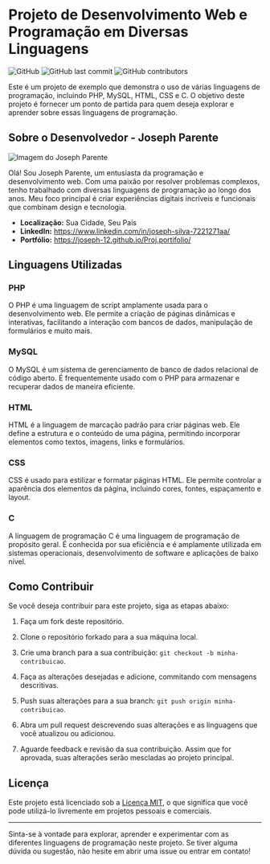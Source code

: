 # Projeto de Desenvolvimento Web e Programação em Diversas Linguagens

![GitHub](https://img.shields.io/github/license/seu-usuario/seu-repositorio)
![GitHub last commit](https://img.shields.io/github/last-commit/seu-usuario/seu-repositorio)
![GitHub contributors](https://img.shields.io/github/contributors/seu-usuario/seu-repositorio)

Este é um projeto de exemplo que demonstra o uso de várias linguagens de programação, incluindo PHP, MySQL, HTML, CSS e C. O objetivo deste projeto é fornecer um ponto de partida para quem deseja explorar e aprender sobre essas linguagens de programação.

## Sobre o Desenvolvedor - Joseph Parente

![Imagem do Joseph Parente](url-da-sua-imagem.jpg)

Olá! Sou Joseph Parente, um entusiasta da programação e desenvolvimento web. Com uma paixão por resolver problemas complexos, tenho trabalhado com diversas linguagens de programação ao longo dos anos. Meu foco principal é criar experiências digitais incríveis e funcionais que combinam design e tecnologia.

- **Localização:** Sua Cidade, Seu País
- **LinkedIn:** https://www.linkedin.com/in/joseph-silva-7221271aa/
- **Portfólio:** https://joseph-12.github.io/Proj.portifolio/
## Linguagens Utilizadas

### PHP

O PHP é uma linguagem de script amplamente usada para o desenvolvimento web. Ele permite a criação de páginas dinâmicas e interativas, facilitando a interação com bancos de dados, manipulação de formulários e muito mais.

### MySQL

O MySQL é um sistema de gerenciamento de banco de dados relacional de código aberto. É frequentemente usado com o PHP para armazenar e recuperar dados de maneira eficiente.

### HTML

HTML é a linguagem de marcação padrão para criar páginas web. Ele define a estrutura e o conteúdo de uma página, permitindo incorporar elementos como textos, imagens, links e formulários.

### CSS

CSS é usado para estilizar e formatar páginas HTML. Ele permite controlar a aparência dos elementos da página, incluindo cores, fontes, espaçamento e layout.

### C

A linguagem de programação C é uma linguagem de programação de propósito geral. É conhecida por sua eficiência e é amplamente utilizada em sistemas operacionais, desenvolvimento de software e aplicações de baixo nível.

## Como Contribuir

Se você deseja contribuir para este projeto, siga as etapas abaixo:

1. Faça um fork deste repositório.

2. Clone o repositório forkado para a sua máquina local.

3. Crie uma branch para a sua contribuição: `git checkout -b minha-contribuicao`.

4. Faça as alterações desejadas e adicione, commitando com mensagens descritivas.

5. Push suas alterações para a sua branch: `git push origin minha-contribuicao`.

6. Abra um pull request descrevendo suas alterações e as linguagens que você atualizou ou adicionou.

7. Aguarde feedback e revisão da sua contribuição. Assim que for aprovada, suas alterações serão mescladas ao projeto principal.

## Licença

Este projeto está licenciado sob a [Licença MIT](LICENSE), o que significa que você pode utilizá-lo livremente em projetos pessoais e comerciais.

---

Sinta-se à vontade para explorar, aprender e experimentar com as diferentes linguagens de programação neste projeto. Se tiver alguma dúvida ou sugestão, não hesite em abrir uma issue ou entrar em contato!
